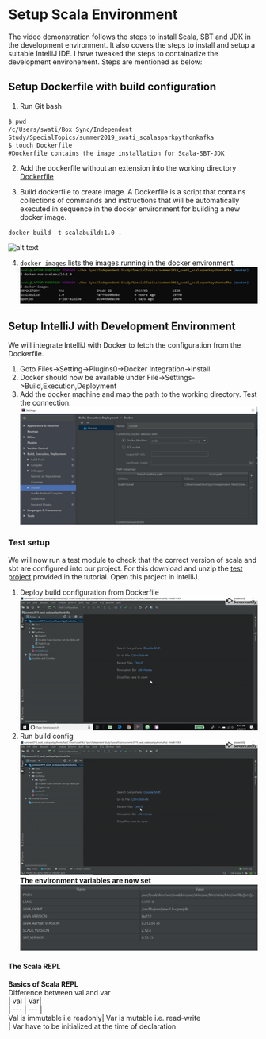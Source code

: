 # Setup Scala Environment
The video demonstration follows the steps to install Scala, SBT and JDK in the development environment. It also covers the steps to install and setup a suitable IntelliJ IDE. I have tweaked the steps to containarize the development environement. Steps are mentioned as below:

## Setup Dockerfile with build configuration

1. Run Git bash    
```   
$ pwd  
/c/Users/swati/Box Sync/Independent Study/SpecialTopics/summer2019_swati_scalasparkpythonkafka
$ touch Dockerfile
#Dockerfile contains the image installation for Scala-SBT-JDK
```
2. Add the dockerfile without an extension into the working directory
[Dockerfile](https://gitlab.com/rohit104/summer2019_swati_scalasparkpythonkafka/blob/master/Dockerfile)

3. Build dockerfile to create image. A Dockerfile is a script that contains collections of commands and instructions that will be automatically executed in sequence in the docker environment for building a new docker image.
```
docker build -t scalabuild:1.0 .
```   
![alt text](/master/Images/DockerBuild.png "Build Image")

4. ```docker images``` lists the images running in the docker environment.  
![alt text](/Images/DockerImages.png "Image List")

## Setup IntelliJ with Development Environment
We will integrate IntelliJ with Docker to fetch the configuration from the Dockerfile.

1. Goto Files->Setting->Plugins0->Docker Integration->install
2. Docker should now be available under File->Settings->Build,Execution,Deployment
3. Add the docker machine and map the path to the working directory. Test the connection.    
![alt text](/Images/MapDockerMachine.JPG "Map Docker Machine")  

### Test setup
We will now run a test module to check that the correct version of scala and sbt are configured into our project. For this download and unzip the [test project](https://gitlab.com/rohit104/summer2019_swati_scalasparkpythonkafka/tree/master/TestSetup) provided in the tutorial. Open this project in IntelliJ.
1. Deploy build configuration from Dockerfile   
![alt text](/Images/AddDockerBuildConfig.gif)
2. Run build config  
![alt text](/Images/RunBuildConfig.gif)  
**The environment variables are now set**  
![alt text](/Images/EnvVar.JPG)

#### The Scala REPL
**Basics of Scala REPL**  
Difference between val and var  
| val | Var|  
| --- | --- |  
Val is immutable i.e readonly| Var is mutable i.e. read-write  
| Var have to be initialized at the time of declaration    
